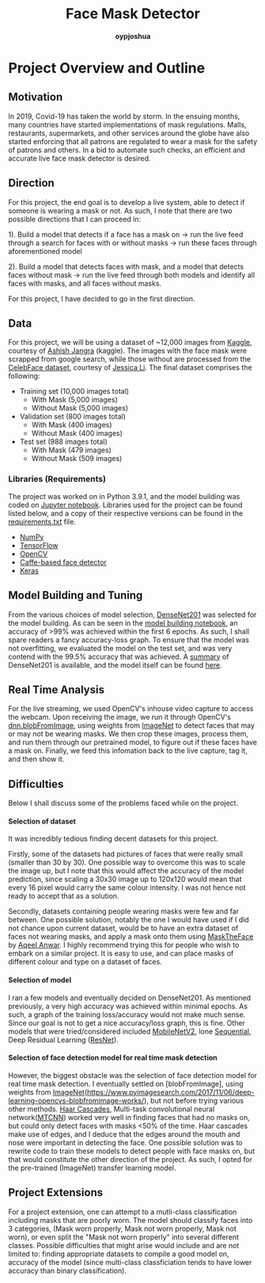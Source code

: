 <h1 align="center">Face Mask Detector</h1>
<h4 align="center">oypjoshua</h2>

# Project Overview and Outline

## Motivation

In 2019, Covid-19 has taken the world by storm. In the ensuing months, many countries have started implementations of mask regulations. Malls, restaurants, supermarkets, and other services around the globe have also started enforcing that all patrons are regulated to wear a mask for the safety of patrons and others. In a bid to automate such checks, an efficient and accurate live face mask detector is desired.

## Direction

For this project, the end goal is to develop a live system, able to detect if someone is wearing a mask or not. As such, I note that there are two possible directions that I can proceed in:

1). Build a model that detects if a face has a mask on -> run the live feed through a search for faces with or without masks -> run these faces through aforementioned model

2). Build a model that detects faces with mask, and a model that detects faces without mask -> run the live feed through both models and identify all faces with masks, and all faces without masks.

For this project, I have decided to go in the first direction.

## Data

For this project, we will be using a dataset of ~12,000 images from [Kaggle](https://www.kaggle.com/ashishjangra27/face-mask-12k-images-dataset), courtesy of [Ashish Jangra](https://www.kaggle.com/ashishjangra27) (kaggle). The images with the face mask were scrapped from google search, while those without are processed from the [CelebFace dataset](https://www.kaggle.com/jessicali9530/celeba-dataset), courtesy of [Jessica Li](https://www.kaggle.com/jessicali9530). The final dataset comprises the following:

  - Training set (10,000 images total)
    - With Mask (5,000 images)
    - Without Mask (5,000 images)
  - Validation set (800 images total)
    - With Mask (400 images)
    - Without Mask (400 images)
  - Test set (988 images total)
    - With Mask (479 images)
    - Without Mask (509 images)
 
### Libraries (Requirements)

The project was worked on in Python 3.9.1, and the model building was coded on [Jupyter notebook](https://jupyter.org/). Libraries used for the project can be found listed below, and a copy of their respective versions can be found in the [requirements.txt](https://github.com/oypjoshua/Data_Science/blob/main/Mask%20Detection/requirements.txt) file.

- [NumPy](https://numpy.org/)
- [TensorFlow](https://www.tensorflow.org/)
- [OpenCV](https://opencv.org/)
- [Caffe-based face detector](https://caffe.berkeleyvision.org/)
- [Keras](https://keras.io/)

## Model Building and Tuning

From the various choices of model selection, [DenseNet201](https://www.mathworks.com/help/deeplearning/ref/densenet201.html) was selected for the model building. As can be seen in the [model building notebook](https://github.com/oypjoshua/Data_Science/blob/main/Mask%20Detection/face_mask.ipynb), an accuracy of >99% was achieved within the first 6 epochs. As such, I shall spare readers a fancy accuracy-loss graph. To ensure that the model was not overfitting, we evaluated the model on the test set, and was very contend with the 99.5% accuracy that was achieved. A [summary](https://github.com/oypjoshua/Data_Science/blob/main/Mask%20Detection/base_model_summary.ipynb) of DenseNet201 is available, and the model itself can be found [here](https://github.com/oypjoshua/Data_Science/blob/main/Mask%20Detection/mask_detection_128x128.rar).

## Real Time Analysis

For the live streaming, we used OpenCV's inhouse video capture to access the webcam. Upon receiving the image, we run it through OpenCV's [dnn.blobFromImage](https://docs.opencv.org/4.5.2/d6/d0f/group__dnn.html#ga29f34df9376379a603acd8df581ac8d7), using weights from [ImageNet](https://www.image-net.org/) to detect faces that may or may not be wearing masks. We then crop these images, process them, and run them through our pretrained model, to figure out if these faces have a mask on. Finally, we feed this infomation back to the live capture, tag it, and then show it.

## Difficulties

Below I shall discuss some of the problems faced while on the project.

#### Selection of dataset

It was incredibly tedious finding decent datasets for this project.

Firstly, some of the datasets had pictures of faces that were really small (smaller than 30 by 30). One possible way to overcome this was to scale the image up, but I note that this would affect the accuracy of the model prediction, since scaling a 30x30 image up to 120x120 would mean that every 16 pixel would carry the same colour intensity. I was not hence not ready to accept that as a solution.

Secondly, datasets containing people wearing masks were few and far between. One possible solution, notably the one I would have used if I did not chance upon current dataset, would be to have an extra dataset of faces not wearing masks, and apply a mask onto them using [MaskTheFace](https://github.com/aqeelanwar/MaskTheFace) by [Aqeel Anwar](https://github.com/aqeelanwar). I highly recommend trying this for people who wish to embark on a similar project. It is easy to use, and can place masks of different colour and type on a dataset of faces.

#### Selection of model

I ran a few models and eventually decided on DenseNet201. As mentioned previously, a very high accuracy was achieved within minimal epochs. As such, a graph of the training loss/accuracy would not make much sense. Since our goal is not to get a nice accuracy/loss graph, this is fine. Other models that were tried/considered included [MobileNetV2](https://arxiv.org/abs/1801.04381), lone [Sequential](https://www.tensorflow.org/api_docs/python/tf/keras/Sequential), Deep Residual Learning ([ResNet](https://arxiv.org/abs/1512.03385)).

#### Selection of face detection model for real time mask detection

However, the biggest obstacle was the selection of face detection model for real time mask detection. I eventually settled on [blobFromImage], using weights from [ImageNet](https://www.image-net.org/)(https://www.pyimagesearch.com/2017/11/06/deep-learning-opencvs-blobfromimage-works/), but not before trying various other methods. [Haar Cascades](https://docs.opencv.org/3.4/db/d28/tutorial_cascade_classifier.html), Multi-task convolutional neural network([MTCNN](https://github.com/ipazc/mtcnn)) worked very well in finding faces that had no masks on, but could only detect faces with masks <50% of the time. Haar cascades make use of edges, and I deduce that the edges around the mouth and nose were important in detecting the face. One possible solution was to rewrite code to train these models to detect people with face masks on, but that would constitute the other direction of the project. As such, I opted for the pre-trained (ImageNet) transfer learning model.

## Project Extensions

For a project extension, one can attempt to a mutli-class classification including masks that are poorly worn. The model should classify faces into 3 categories, (Mask worn properly, Mask not worn properly, Mask not worn), or even split the "Mask not worn properly" into several different classes. Possible difficulties that might arise would include and are not limited to: finding appropriate datasets to compile a good model on, accuracy of the model (since multi-class classficiation tends to have lower accuracy than binary classification).
